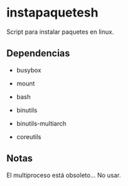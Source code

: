 # instapaquetesh
Script para instalar paquetes en linux.

## Dependencias

 - busybox
  - mount

 - bash
 - binutils
 - binutils-multiarch
 - coreutils

## Notas

El multiproceso está obsoleto... No usar.
